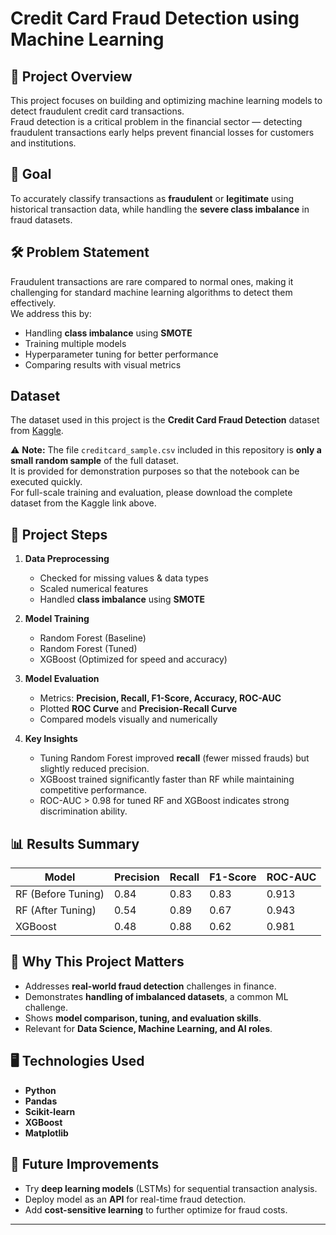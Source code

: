 # Credit Card Fraud Detection using Machine Learning

## 📌 Project Overview
This project focuses on building and optimizing machine learning models to detect fraudulent credit card transactions.  
Fraud detection is a critical problem in the financial sector — detecting fraudulent transactions early helps prevent financial losses for customers and institutions.

## 🎯 Goal
To accurately classify transactions as **fraudulent** or **legitimate** using historical transaction data, while handling the **severe class imbalance** in fraud datasets.

## 🛠 Problem Statement
Fraudulent transactions are rare compared to normal ones, making it challenging for standard machine learning algorithms to detect them effectively.  
We address this by:
- Handling **class imbalance** using **SMOTE**
- Training multiple models
- Hyperparameter tuning for better performance
- Comparing results with visual metrics

## Dataset
The dataset used in this project is the **Credit Card Fraud Detection** dataset from [Kaggle](https://www.kaggle.com/datasets/mexwell/credit-card-fraud).  

⚠ **Note:** The file `creditcard_sample.csv` included in this repository is **only a small random sample** of the full dataset.  
It is provided for demonstration purposes so that the notebook can be executed quickly.  
For full-scale training and evaluation, please download the complete dataset from the Kaggle link above.

## 📂 Project Steps
1. **Data Preprocessing**
   - Checked for missing values & data types
   - Scaled numerical features
   - Handled **class imbalance** using **SMOTE**
   
2. **Model Training**
   - Random Forest (Baseline)
   - Random Forest (Tuned)
   - XGBoost (Optimized for speed and accuracy)

3. **Model Evaluation**
   - Metrics: **Precision, Recall, F1-Score, Accuracy, ROC-AUC**
   - Plotted **ROC Curve** and **Precision-Recall Curve**
   - Compared models visually and numerically

4. **Key Insights**
   - Tuning Random Forest improved **recall** (fewer missed frauds) but slightly reduced precision.
   - XGBoost trained significantly faster than RF while maintaining competitive performance.
   - ROC-AUC > 0.98 for tuned RF and XGBoost indicates strong discrimination ability.

## 📊 Results Summary
| Model                | Precision | Recall | F1-Score | ROC-AUC |
|----------------------|-----------|--------|----------|---------|
| RF (Before Tuning)   | 0.84      | 0.83   | 0.83     | 0.913   |
| RF (After Tuning)    | 0.54      | 0.89   | 0.67     | 0.943   |
| XGBoost              | 0.48      | 0.88   | 0.62     | 0.981   |

## 📌 Why This Project Matters
- Addresses **real-world fraud detection** challenges in finance.
- Demonstrates **handling of imbalanced datasets**, a common ML challenge.
- Shows **model comparison, tuning, and evaluation skills**.
- Relevant for **Data Science, Machine Learning, and AI roles**.

## 🖥 Technologies Used
- **Python**
- **Pandas**
- **Scikit-learn**
- **XGBoost**
- **Matplotlib**

## 🚀 Future Improvements
- Try **deep learning models** (LSTMs) for sequential transaction analysis.
- Deploy model as an **API** for real-time fraud detection.
- Add **cost-sensitive learning** to further optimize for fraud costs.

---
